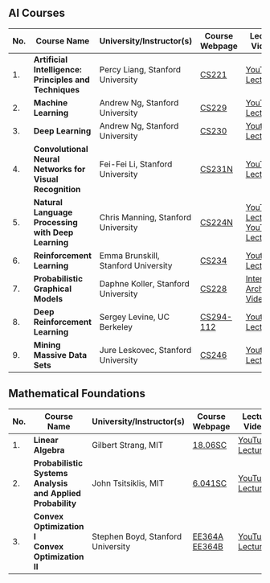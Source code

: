 ## AI Courses

| No. | Course Name | University/Instructor(s) | Course Webpage | Lecture Videos | Year |
| ---- | ----------------------------------------------------- | ---------------------------------------------- | ------------------------------------------------------------ | ------------------------------------------------------------ | --------------- |
| 1. | **Artificial Intelligence: Principles and Techniques** | Percy Liang, Stanford University | [CS221](http://web.stanford.edu/class/cs221/) | [YouTube-Lectures](https://www.youtube.com/playlist?list=PLVulhINWRk9GBHV61MTf1ZzaFCcgkszMK) | 2018 |
| 2. | **Machine Learning** | Andrew Ng, Stanford University | [CS229](http://cs229.stanford.edu/) | [YouTube-Lectures](https://www.youtube.com/playlist?list=PLoRl3Ht4JOcdU872GhiYWf6jwrk_SNhz9) | 2008 |
| 3. | **Deep Learning** | Andrew Ng, Stanford University | [CS230](https://cs230.stanford.edu/) | [Youtube-Lectures](https://www.youtube.com/playlist?list=PLoROMvodv4rOABXSygHTsbvUz4G_YQhOb) | 2018 |
| 4. | **Convolutional Neural Networks for Visual Recognition** | Fei-Fei Li, Stanford University | [CS231N](http://cs231n.stanford.edu/) | [YouTube-Lectures](https://www.youtube.com/playlist?list=PL3FW7Lu3i5JvHM8ljYj-zLfQRF3EO8sYv) | 2017 |
| 5. | **Natural Language Processing with Deep Learning** | Chris Manning, Stanford University | [CS224N](http://web.stanford.edu/class/cs224n/) | [YouTube-Lectures](https://www.youtube.com/playlist?list=PLqdrfNEc5QnuV9RwUAhoJcoQvu4Q46Lja) [YouTube-Lectures](https://www.youtube.com/playlist?list=PLoROMvodv4rOhcuXMZkNm7j3fVwBBY42z) | 2017  2019 |
| 6. | **Reinforcement Learning** | Emma Brunskill, Stanford University | [CS234](http://web.stanford.edu/class/cs234/) | [Youtube-Lectures](https://www.youtube.com/playlist?list=PLoROMvodv4rOSOPzutgyCTapiGlY2Nd8u) | 2019 |
| 7. | **Probabilistic Graphical Models** | Daphne Koller, Stanford University | [CS228](https://cs228.stanford.edu/) | [Internet-Archive-Videos](https://archive.org/details/academictorrents_e74f08f0fc699e84a9eb046309727d07d80171c5) | 2013 |
| 8. | **Deep Reinforcement Learning** | Sergey Levine, UC Berkeley | [CS294-112](http://rail.eecs.berkeley.edu/deeprlcourse/) | [Youtube-Lectures](https://www.youtube.com/playlist?list=PLkFD6_40KJIxJMR-j5A1mkxK26gh_qg37) | 2018 |
| 9. | **Mining Massive Data Sets** | Jure Leskovec, Stanford University | [CS246](http://web.stanford.edu/class/cs246/) | [Youtube-Lectures](https://www.youtube.com/playlist?list=PLLssT5z_DsK9JDLcT8T62VtzwyW9LNepV) | 2016 |

## Mathematical Foundations

| No. | Course Name | University/Instructor(s) | Course Webpage | Lecture Videos | Year |
| ---- | ----------------------------------------------------- | ---------------------------------------------- | ------------------------------------------------------------ | ------------------------------------------------------------ | --------------- |
| 1. | **Linear Algebra** | Gilbert Strang, MIT | [18.06SC](https://ocw.mit.edu/courses/mathematics/18-06sc-linear-algebra-fall-2011/) | [YouTube-Lectures](https://www.youtube.com/playlist?list=PL221E2BBF13BECF6C) | 2011 |
| 2. | **Probabilistic Systems Analysis and Applied Probability** | John Tsitsiklis, MIT | [6.041SC](https://ocw.mit.edu/courses/electrical-engineering-and-computer-science/6-041sc-probabilistic-systems-analysis-and-applied-probability-fall-2013/) | [YouTube-Lectures](https://www.youtube.com/playlist?list=PLUl4u3cNGP60A3XMwZ5sep719_nh95qOe) | 2013 |
| 3. | **Convex Optimization I** <br> **Convex Optimization II** | Stephen Boyd, Stanford University | [EE364A](http://web.stanford.edu/class/ee364a/) <br> [EE364B](http://web.stanford.edu/class/ee364b/) | [YouTube-Lectures](https://www.youtube.com/playlist?list=PL3940DD956CDF0622) | 2008 |
